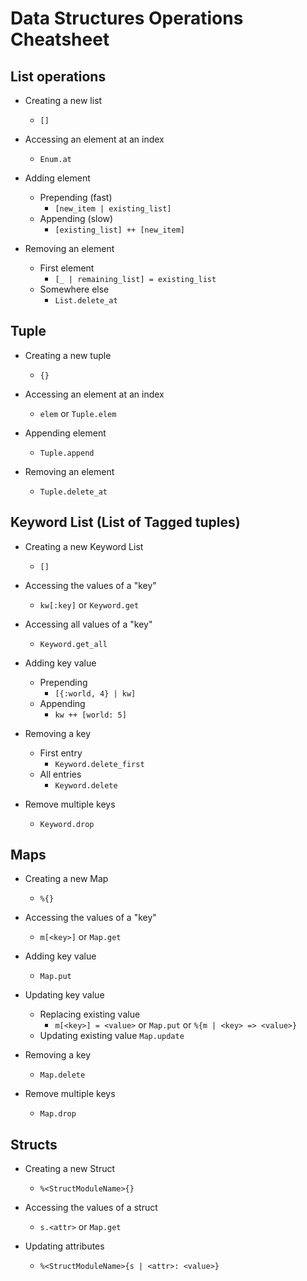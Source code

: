 # Data Structures Operations Cheatsheet

## List operations

- Creating a new list
  - `[]`

- Accessing an element at an index
  - `Enum.at`

- Adding element
  - Prepending (fast)
    - `[new_item | existing_list]`
  - Appending (slow)
    - `[existing_list] ++ [new_item]`

- Removing an element
  - First element
    - `[_ | remaining_list] = existing_list`
  - Somewhere else
    - `List.delete_at`

## Tuple

- Creating a new tuple
  - `{}`

- Accessing an element at an index
  - `elem` or `Tuple.elem`

- Appending element
  - `Tuple.append`

- Removing an element
  - `Tuple.delete_at`

## Keyword List (List of Tagged tuples)

- Creating a new Keyword List
  - `[]`

- Accessing the values of a "key"
  - `kw[:key]` or `Keyword.get`

- Accessing all values of a "key"
  - `Keyword.get_all`

- Adding key value
  - Prepending
    - `[{:world, 4} | kw]`
  - Appending
    - `kw ++ [world: 5]`

- Removing a key
  - First entry
    - `Keyword.delete_first`
  - All entries
    - `Keyword.delete`

- Remove multiple keys
  - `Keyword.drop`

## Maps

- Creating a new Map
  - `%{}`

- Accessing the values of a "key"
  - `m[<key>]` or `Map.get`

- Adding key value
  - `Map.put`

- Updating key value
  - Replacing existing value
    - `m[<key>] = <value>` or `Map.put` or `%{m | <key> => <value>}`
  - Updating existing value
    `Map.update`

- Removing a key
  - `Map.delete`

- Remove multiple keys
  - `Map.drop`

## Structs

- Creating a new Struct
  - `%<StructModuleName>{}`

- Accessing the values of a struct
  - `s.<attr>` or `Map.get`

- Updating attributes
  - `%<StructModuleName>{s | <attr>: <value>}`
